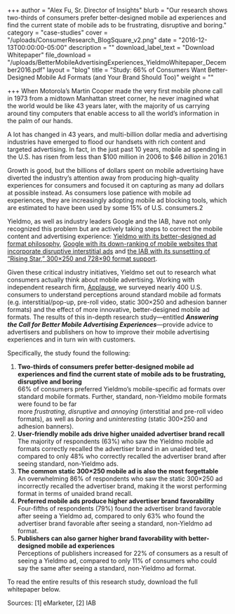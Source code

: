 +++
author = "Alex Fu, Sr. Director of Insights"
blurb = "Our research shows two-thirds of consumers prefer better-designed mobile ad experiences and find the current state of mobile ads to be frustrating, disruptive and boring."
category = "case-studies"
cover = "/uploads/ConsumerResearch_BlogSquare_v2.png"
date = "2016-12-13T00:00:00-05:00"
description = ""
download_label_text = "Download Whitepaper"
file_download = "/uploads/BetterMobileAdvertisingExperiences_YieldmoWhitepaper_December2016.pdf"
layout = "blog"
title = "Study: 66% of Consumers Want Better-Designed Mobile Ad Formats (and Your Brand Should Too)"
weight = ""

+++
When Motorola’s Martin Cooper made the very first mobile phone call in 1973 from a midtown Manhattan street corner, he never imagined what the world would be like 43 years later, with the majority of us carrying around tiny computers that enable access to all the world’s information in the palm of our hands.

A lot has changed in 43 years, and multi-billion dollar media and advertising industries have emerged to flood our handsets with rich content and targeted advertising. In fact, in the just past 10 years, mobile ad spending in the U.S. has risen from less than $100 million in 2006 to $46 _billion_ in 2016.1

Growth is good, but the billions of dollars spent on mobile advertising have diverted the industry’s attention away from producing high-quality experiences for consumers and focused it on capturing as many ad dollars at possible instead. As consumers lose patience with mobile ad experiences, they are increasingly adopting mobile ad blocking tools, which are estimated to have been used by some 15% of U.S. consumers.2

Yieldmo, as well as industry leaders Google and the IAB, have not only recognized this problem but are actively taking steps to correct the mobile content and advertising experience: [Yieldmo with its better-designed ad format philosophy](http://oldsite.yieldmo.com/2016/09/09/better-mobile-ad-formats-can-save-the-free-web/), [Google with its down-ranking of mobile websites that incorporate disruptive interstitial ads](http://webmasters.googleblog.com/2016/08/helping-users-easily-access-content-on.html) and [the IAB with its sunsetting of “Rising Star,” 300×250 and 728×90 format support](http://adexchanger.com/online-advertising/rising-star-no-iab-sunset-intrusive-ads/).

Given these critical industry initiatives, Yieldmo set out to research what consumers actually think about mobile advertising. Working with independent research firm, [Applause](http://www.applause.com/), we surveyed nearly 400 U.S. consumers to understand perceptions around standard mobile ad formats (e.g. interstitial/pop-up, pre-roll video, static 300×250 and adhesion banner formats) and the effect of more innovative, better-designed mobile ad formats. The results of this in-depth research study—entitled **_Answering the Call for Better Mobile Advertising Experiences_**—provide advice to advertisers and publishers on how to improve their mobile advertising experiences and in turn win with customers.

Specifically, the study found the following:

1. **Two-thirds of consumers prefer better-designed mobile ad experiences and find the current state of mobile ads to be frustrating, disruptive and boring**  
   66% of consumers preferred Yieldmo’s mobile-specific ad formats over standard mobile formats. Further, standard, non-Yieldmo mobile formats were found to be far more _frustrating_, _disruptive_ and _annoying_ (interstitial and pre-roll video formats), as well as _boring_ and _uninteresting_ (static 300×250 and adhesion banners).
2. **User-friendly mobile ads drive higher unaided advertiser brand recall**  
   The majority of respondents (63%) who saw the Yieldmo mobile ad formats correctly recalled the advertiser brand in an unaided test, compared to only 48% who correctly recalled the advertiser brand after seeing standard, non-Yieldmo ads.
3. **The common static 300×250 mobile ad is also the most forgettable**  
   An overwhelming 86% of respondents who saw the static 300×250 ad incorrectly recalled the advertiser brand, making it the worst performing format in terms of unaided brand recall.
4. **Preferred mobile ads produce higher advertiser brand favorability**  
   Four-fifths of respondents (79%) found the advertiser brand favorable after seeing a Yieldmo ad, compared to only 63% who found the advertiser brand favorable after seeing a standard, non-Yieldmo ad format.
5. **Publishers can also garner higher brand favorability with better-designed mobile ad experiences**  
   Perceptions of publishers increased for 22% of consumers as a result of seeing a Yieldmo ad, compared to only 11% of consumers who could say the same after seeing a standard, non-Yieldmo ad format.

To read the entire results of this research study, download the full whitepaper below.

Sources: \[1\] eMarketer, \[2\] IAB